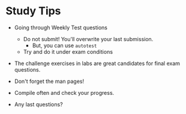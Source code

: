 Study Tips
=======================================

- Going through Weekly Test questions
	- Do not submit! You'll overwrite your last submission.
		- But, you can use `autotest`
	- Try and do it under exam conditions

- The challenge exercises in labs are
	great candidates for final exam questions.

- Don't forget the man pages!

- Compile often and check your progress.

- Any last questions?
